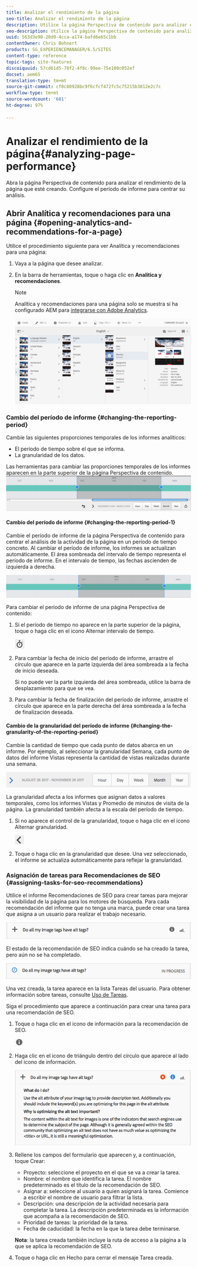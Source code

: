 ```yaml
---
title: Analizar el rendimiento de la página
seo-title: Analizar el rendimiento de la página
description: Utilice la página Perspectiva de contenido para analizar el rendimiento de la página que esté creando
seo-description: Utilice la página Perspectiva de contenido para analizar el rendimiento de la página que esté creando
uuid: 563d3e98-20d9-4cca-a174-bafd6e65c1bb
contentOwner: Chris Bohnert
products: SG_EXPERIENCEMANAGER/6.5/SITES
content-type: reference
topic-tags: site-features
discoiquuid: 57cd61d5-78f2-4f8c-99ee-75e100c052ef
docset: aem65
translation-type: tm+mt
source-git-commit: cf0c80928bc9f6cfcf472fc5c75215b3812e2c7c
workflow-type: tm+mt
source-wordcount: '681'
ht-degree: 97%

---
```



# Analizar el rendimiento de la página{#analyzing-page-performance}

Abra la página Perspectiva de contenido[](/help/sites-authoring/content-insights.md) para analizar el rendimiento de la página que esté creando. Configure el período de informe para centrar su análisis.

## Abrir Analítica y recomendaciones para una página {#opening-analytics-and-recommendations-for-a-page}

Utilice el procedimiento siguiente para ver Analítica y recomendaciones para una página:

1. Vaya a la página que desee analizar.
1. En la barra de herramientas, toque o haga clic en **Analítica y recomendaciones**.

   >[!NOTE]
   >
   >Analítica y recomendaciones para una página solo se muestra si ha configurado AEM para [integrarse con Adobe Analytics](/help/sites-administering/adobeanalytics-connect.md).

   ![screen-shot_2019-03-05at115319](assets/screen-shot_2019-03-05at115319.png)

### Cambio del período de informe {#changing-the-reporting-period}

Cambie las siguientes proporciones temporales de los informes analíticos:

* El período de tiempo sobre el que se informa.
* La granularidad de los datos.

Las herramientas para cambiar las proporciones temporales de los informes aparecen en la parte superior de la página Perspectiva de contenido. ![chlimage_1-126](assets/chlimage_1-126.png)

#### Cambio del período de informe {#changing-the-reporting-period-1}

Cambie el período de informe de la página Perspectiva de contenido para centrar el análisis de la actividad de la página en un período de tiempo concreto. Al cambiar el período de informe, los informes se actualizan automáticamente. El área sombreada del intervalo de tiempo representa el período de informe. En el intervalo de tiempo, las fechas ascienden de izquierda a derecha.

![chlimage_1-127](assets/chlimage_1-127.png)

Para cambiar el período de informe de una página Perspectiva de contenido:

1. Si el período de tiempo no aparece en la parte superior de la página, toque o haga clic en el icono Alternar intervalo de tiempo.

   ![](do-not-localize/chlimage_1-22.png)

1. Para cambiar la fecha de inicio del período de informe, arrastre el círculo que aparece en la parte izquierda del área sombreada a la fecha de inicio deseada.

   Si no puede ver la parte izquierda del área sombreada, utilice la barra de desplazamiento para que se vea.

1. Para cambiar la fecha de finalización del período de informe, arrastre el círculo que aparece en la parte derecha del área sombreada a la fecha de finalización deseada.

#### Cambio de la granularidad del período de informe  {#changing-the-granularity-of-the-reporting-period}

Cambie la cantidad de tiempo que cada punto de datos abarca en un informe. Por ejemplo, al seleccionar la granularidad Semana, cada punto de datos del informe Vistas representa la cantidad de vistas realizadas durante una semana.

![screen_shot_2017-11-29at141001](assets/screen_shot_2017-11-29at141001.png)

La granularidad afecta a los informes que asignan datos a valores temporales, como los informes Vistas y Promedio de minutos de visita de la página. La granularidad también afecta a la escala del período de tiempo.

1. Si no aparece el control de la granularidad, toque o haga clic en el icono Alternar granularidad.

   ![chlimage_1-128](assets/chlimage_1-128.png)

1. Toque o haga clic en la granularidad que desee. Una vez seleccionado, el informe se actualiza automáticamente para reflejar la granularidad.

### Asignación de tareas para Recomendaciones de SEO  {#assigning-tasks-for-seo-recommendations}

Utilice el informe Recomendaciones de SEO para crear tareas para mejorar la visibilidad de la página para los motores de búsqueda. Para cada recomendación del informe que no tenga una marca, puede crear una tarea que asigna a un usuario para realizar el trabajo necesario.

![chlimage_1-129](assets/chlimage_1-129.png)

El estado de la recomendación de SEO indica cuándo se ha creado la tarea, pero aún no se ha completado.

![chlimage_1-130](assets/chlimage_1-130.png)

Una vez creada, la tarea aparece en la lista Tareas del usuario. Para obtener información sobre tareas, consulte [Uso de Tareas](/help/sites-authoring/task-content.md).

Siga el procedimiento que aparece a continuación para crear una tarea para una recomendación de SEO.

1. Toque o haga clic en el icono de información para la recomendación de SEO.

   ![](do-not-localize/chlimage_1-23.png)

1. Haga clic en el icono de triángulo dentro del círculo que aparece al lado del icono de información.

   ![chlimage_1-131](assets/chlimage_1-131.png)

1. Rellene los campos del formulario que aparecen y, a continuación, toque Crear:

   * Proyecto: seleccione el proyecto en el que se va a crear la tarea.
   * Nombre: el nombre que identifica la tarea. El nombre predeterminado es el título de la recomendación de SEO.
   * Asignar a: seleccione al usuario a quien asignará la tarea. Comience a escribir el nombre de usuario para filtrar la lista.
   * Descripción: una descripción de la actividad necesaria para completar la tarea. La descripción predeterminada es la información que acompaña a la recomendación de SEO.
   * Prioridad de tareas: la prioridad de la tarea.
   * Fecha de caducidad: la fecha en la que la tarea debe terminarse.

   **Nota**: la tarea creada también incluye la ruta de acceso a la página a la que se aplica la recomendación de SEO.

1. Toque o haga clic en Hecho para cerrar el mensaje Tarea creada.

